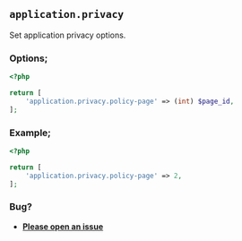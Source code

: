 ## `application.privacy`

Set application privacy options.

### Options;

```php
<?php

return [
    'application.privacy.policy-page' => (int) $page_id,
];
```

### Example;

```php
<?php

return [
    'application.privacy.policy-page' => 2,
];
```

### Bug?

* **[Please open an issue](https://github.com/soberwp/intervention/issues/new?title=[application.privacy]&labels=bug&assignees=darrenjacoby)**